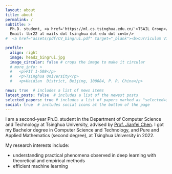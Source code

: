 ```yaml
---
layout: about
title: about
permalink: /
subtitle: >
  Ph.D. student, <a href='https://ml.cs.tsinghua.edu.cn/'>TSAIL Group</a>, <a href='https://www.tsinghua.edu.cn/en/index.htm'>Tsinghua University</a>.<br/>
  Email: lbr22 at mails dot tsinghua dot edu dot cn<br/>
#  <a href="assets/pdf/CV_bingrui.pdf" target="_blank"><b>Curriculum Vitae</b></a>

profile:
  align: right
  image: head2_bingrui.jpg
  image_circular: false # crops the image to make it circular
  # more_info: >
  #   <p>FIT 1-508</p>
  #   <p>Tsinghua University</p>
  #   <p>Haidian  District, Beijing, 100084, P. R. China</p>

news: true  # includes a list of news items
latest_posts: false  # includes a list of the newest posts
selected_papers: true # includes a list of papers marked as "selected={true}"
social: true  # includes social icons at the bottom of the page
---
```

<!-- Write your biography here. Tell the world about yourself. Link to your favorite [subreddit](http://reddit.com). You can put a picture in, too. The code is already in, just name your picture `prof_pic.jpg` and put it in the `img/` folder.

Put your address / P.O. box / other info right below your picture. You can also disable any of these elements by editing `profile` property of the YAML header of your `_pages/about.md`. Edit `_bibliography/papers.bib` and Jekyll will render your [publications page](/al-folio/publications/) automatically.

Link to your social media connections, too. This theme is set up to use [Font Awesome icons](https://fontawesome.com/) and [Academicons](https://jpswalsh.github.io/academicons/), like the ones below. Add your Facebook, Twitter, LinkedIn, Google Scholar, or just disable all of them. -->

I am a second-year Ph.D. student in the Department of Computer Science and Technology at Tsinghua University, advised by [Prof. Jianfei Chen](https://ml.cs.tsinghua.edu.cn/~jianfei/). 
I got my Bachelor degree in Computer Science and Technology, and Pure and Applied Mathematics (second degree), at Tsinghua University in 2022.

My research interests include:
- understanding practical phenomena observed in deep learning with theoretical and empirical methods
- efficient machine learning

<!-- ----

##### Teaching

- Modern Deep Learning: Principle and Practice (Summer 2022, 2023 TA)

----
##### Miscellaneous

Reading group slides:
- [Edge of Stability](assets/pdf/221216-eos.pdf)
- [Quantization in LLMs](assets/pdf/230609-quantization.pdf) -->
